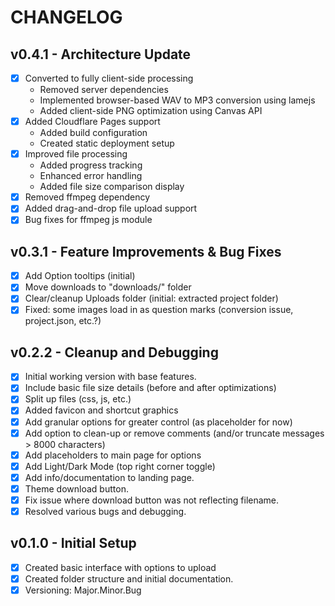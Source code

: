 # CHANGELOG

## v0.4.1 - Architecture Update
- [x] Converted to fully client-side processing
  - Removed server dependencies
  - Implemented browser-based WAV to MP3 conversion using lamejs
  - Added client-side PNG optimization using Canvas API
- [x] Added Cloudflare Pages support
  - Added build configuration
  - Created static deployment setup
- [x] Improved file processing
  - Added progress tracking
  - Enhanced error handling
  - Added file size comparison display
- [x] Removed ffmpeg dependency
- [x] Added drag-and-drop file upload support
- [x] Bug fixes for ffmpeg js module

## v0.3.1 - Feature Improvements & Bug Fixes
- [x] Add Option tooltips (initial)
- [x] Move downloads to "downloads/" folder
- [x] Clear/cleanup Uploads folder (initial: extracted project folder)
- [x] Fixed: some images load in as question marks (conversion issue, project.json, etc.?)

## v0.2.2 - Cleanup and Debugging
- [x] Initial working version with base features.
- [x] Include basic file size details (before and after optimizations)
- [x] Split up files (css, js, etc.)
- [x] Added favicon and shortcut graphics
- [x] Add granular options for greater control (as placeholder for now)
- [x] Add option to clean-up or remove comments (and/or truncate messages > 8000 characters)
- [x] Add placeholders to main page for options
- [x] Add Light/Dark Mode (top right corner toggle)
- [x] Add info/documentation to landing page.
- [x] Theme download button.
- [x] Fix issue where download button was not reflecting filename.
- [x] Resolved various bugs and debugging.

## v0.1.0 - Initial Setup
- [x] Created basic interface with options to upload
- [x] Created folder structure and initial documentation.
- [x] Versioning: Major.Minor.Bug
